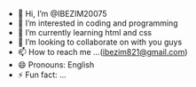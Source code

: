 - 👋 Hi, I’m @IBEZIM20075
- 👀 I’m interested in coding and programming
- 🌱 I’m currently learning html and css
- 💞️ I’m looking to collaborate on with you guys
- 📫 How to reach me ...(ibezim821@gmail.com)
- 😄 Pronouns: English
- ⚡ Fun fact: ...

<!---
IBEZIM20075/IBEZIM20075 is a ✨ special ✨ repository because its `README.md` (this file) appears on your GitHub profile.
You can click the Preview link to take a look at your changes.
--->
